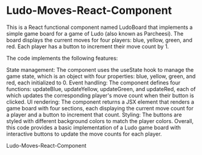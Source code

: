 # Ludo-Moves-React-Component
This is a React functional component named LudoBoard that implements a simple game board for a game of Ludo (also known as Parcheesi). The board displays the current moves for four players: blue, yellow, green, and red. Each player has a button to increment their move count by 1.

The code implements the following features:

State management: The component uses the useState hook to manage the game state, which is an object with four properties: blue, yellow, green, and red, each initialized to 0.
Event handling: The component defines four functions: updateBlue, updateYellow, updateGreen, and updateRed, each of which updates the corresponding player's move count when their button is clicked.
UI rendering: The component returns a JSX element that renders a game board with four sections, each displaying the current move count for a player and a button to increment that count.
Styling: The buttons are styled with different background colors to match the player colors.
Overall, this code provides a basic implementation of a Ludo game board with interactive buttons to update the move counts for each player.




Ludo-Moves-React-Component
